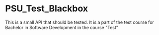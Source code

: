 # PSU_Test_Blackbox
This is a small API that should be tested. It is a part of the test course for Bachelor in Software Development in the course "Test"

